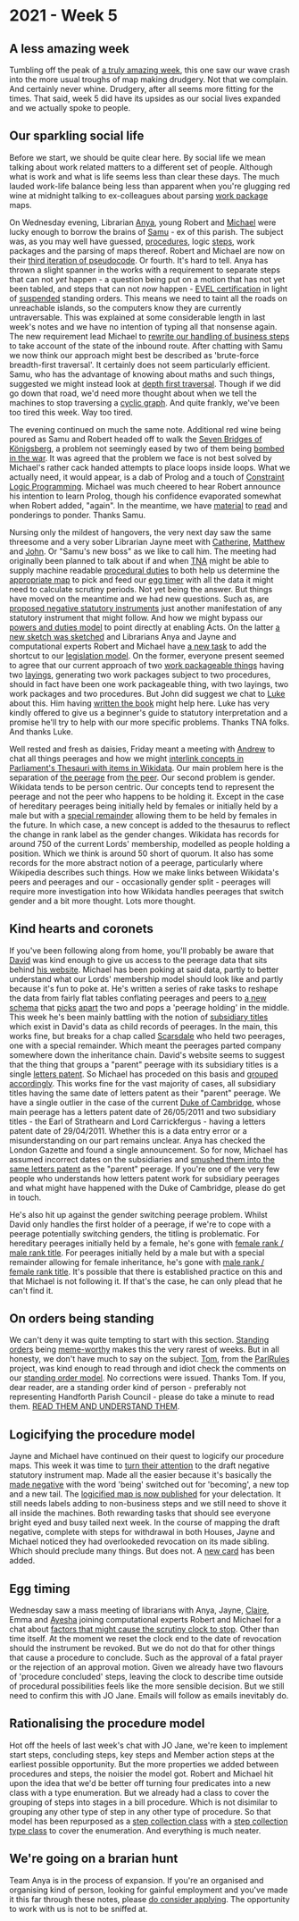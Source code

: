 # 2021 - Week 5

## A less amazing week

Tumbling off the peak of [a truly amazing week](https://ukparliament.github.io/ontologies/meta/weeknotes/2021/05/index.html), this one saw our wave crash into the more usual troughs of map making drudgery. Not that we complain. And certainly never whine. Drudgery, after all seems more fitting for the times. That said, week 5 did have its upsides as our social lives expanded and we actually spoke to people.

## Our sparkling social life

Before we start, we should be quite clear here. By social life we mean talking about work related matters to a different set of people. Although what is work and what is life seems less than clear these days. The much lauded work-life balance being less than apparent when you're glugging red wine at midnight talking to ex-colleagues about parsing [work package](https://ukparliament.github.io/ontologies/procedure/procedure-ontology.html#d4e222) maps.

On Wednesday evening, Librarian [Anya](https://twitter.com/bitten_), young Robert and [Michael](https://twitter.com/fantasticlife) were lucky enough to borrow the brains of [Samu](https://twitter.com/langsamu) - ex of this parish. The subject was, as you may well have guessed, [procedures](https://ukparliament.github.io/ontologies/procedure/procedure-ontology.html#d4e153), logic [steps](https://ukparliament.github.io/ontologies/procedure/procedure-ontology.html#d4e175), work packages and the parsing of maps thereof. Robert and Michael are now on their [third iteration of pseudocode](https://ukparliament.github.io/ontologies/procedure/flowcharts/meta/parsing/#with-step-types-2). Or fourth. It's hard to tell. Anya has thrown a slight spanner in the works with a requirement to separate steps that can not *yet* happen - a question being put on a motion that has not yet been tabled, and steps that can not *now* happen - [EVEL certification](http://evel.uk/how-does-evel-work/) in light of [suspended](https://ukparliament.github.io/ontologies/standing-order/standing-order-ontology.html#d4e174) standing orders. This means we need to taint all the roads on unreachable islands, so the computers know they are currently untraversable. This was explained at some considerable length in last week's notes and we have no intention of typing all that nonsense again. The new requirement lead Michael to [rewrite our handling of business steps](https://ukparliament.github.io/ontologies/procedure/flowcharts/meta/parsing/business-steps.html) to take account of the state of the inbound route. After chatting with Samu we now think our approach might best be described as 'brute-force breadth-first traversal'. It certainly does not seem particularly efficient. Samu, who has the advantage of knowing about maths and such things, suggested we might instead look at [depth first traversal](https://www.tutorialspoint.com/data_structures_algorithms/depth_first_traversal.htm). Though if we did go down that road, we'd need more thought about when we tell the machines to stop traversing a [cyclic graph](https://en.wikipedia.org/wiki/Cycle_graph). And quite frankly, we've been too tired this week. Way too tired.

The evening continued on much the same note. Additional red wine being poured as Samu and Robert headed off to walk the [Seven Bridges of Königsberg](https://en.wikipedia.org/wiki/Seven_Bridges_of_K%C3%B6nigsberg), a problem not seemingly eased by two of them being [bombed in the war](https://en.wikipedia.org/wiki/Seven_Bridges_of_K%C3%B6nigsberg#Present_state_of_the_bridges). It was agreed that the problem we face is not best solved by Michael's rather cack handed attempts to place loops inside loops. What we actually need, it would appear, is a dab of Prolog and a touch of [Constraint Logic Programming](https://en.wikibooks.org/wiki/Prolog/Constraint_Logic_Programming). Michael was much cheered to hear Robert announce his intention to learn Prolog, though his confidence evaporated somewhat when Robert added, "again". In the meantime, we have [material](https://shinmera.github.io/classowary/) to [read](http://bennycheung.github.io/solving-puzzles-using-clp) and ponderings to ponder. Thanks Samu.

Nursing only the mildest of hangovers, the very next day saw the same threesome and a very sober Librarian Jayne meet with [Catherine](https://twitter.com/CathTabone), [Matthew](https://twitter.com/matthewj_bell) and [John](https://twitter.com/johnlsheridan). Or "Samu's new boss" as we like to call him. The meeting had originally been planned to talk about if and when [TNA](https://www.nationalarchives.gov.uk/tgo) might be able to supply machine readable [procedural duties](https://ukparliament.github.io/ontologies/legislation/legislation-ontology.html#d4e282) to both help us determine the [appropriate map](https://ukparliament.github.io/ontologies/procedure/procedure-ontology.html#maps) to pick and feed our [egg timer](https://parliament-calendar.herokuapp.com/) with all the data it might need to calculate scrutiny periods. Not yet being the answer. But things have moved on the meantime and we had new questions. Such as, are [proposed negative statutory instruments](https://www.parliament.uk/site-information/glossary/proposed-negative-statutory-instrument/) just another manifestation of any statutory instrument that might follow. And how we might bypass our [powers and duties model](https://ukparliament.github.io/ontologies/legislation/legislation-ontology.html#d4e136) to point directly at enabling Acts. On the latter [a new sketch was sketched](https://github.com/ukparliament/ontologies/blob/master/legislation/bypass.pdf) and Librarians Anya and Jayne and computational experts Robert and Michael have [a new task](https://trello.com/c/rln8b85t/359-rewrite-legislation-model-to-reflected-js-chat) to add the shortcut to our [legislation model](https://ukparliament.github.io/ontologies/legislation/legislation-ontology.html). On the former, everyone present seemed to agree that our current approach of two [work packageable things](https://ukparliament.github.io/ontologies/procedure/procedure-ontology.html#d4e233) having two [layings](https://ukparliament.github.io/ontologies/laying/laying-ontology.html#d4e106), generating two work packages subject to two procedures, should in fact have been one work packageable thing, with two layings, two work packages and two procedures. But John did suggest we chat to [Luke](https://twitter.com/Lenorbury) about this. Him having [written the book](https://www.wildy.com/isbn/9781474307192/bennion-on-statutory-interpretation-7th-ed-hardback-lexisnexis-butterworths) might help here. Luke has very kindly offered to give us a beginner's guide to statutory interpretation and a promise he'll try to help with our more specific problems. Thanks TNA folks. And thanks Luke.

Well rested and fresh as daisies, Friday meant a meeting with [Andrew](https://twitter.com/generalising) to chat all things peerages and how we might [interlink concepts in Parliament's Thesauri with items in Wikidata](https://www.wikidata.org/wiki/Property:P4527). Our main problem here is the separation of [the peerage](https://www.wikidata.org/wiki/Q1277274) from [the peer](https://m.wikidata.org/wiki/Q335671). Our second problem is gender. Wikidata tends to be person centric. Our concepts tend to represent the peerage and not the peer who happens to be holding it. Except in the case of hereditary peerages being initially held by females or initially held by a male but with a [special remainder](https://en.wikipedia.org/wiki/Remainder_(law)#Special_remainder_in_peerages) allowing them to be held by females in the future. In which case, a new concept is added to the thesaurus to reflect the change in rank label as the gender changes. Wikidata has records for around 750 of the current Lords' membership, modelled as people holding a position. Which we think is around 50 short of quorum. It also has some records for the more abstract notion of a peerage, particularly where Wikipedia describes such things. How we make links between Wikidata's peers and peerages and our - occasionally gender split - peerages will require more investigation into how Wikidata handles peerages that switch gender and a bit more thought. Lots more thought.

## Kind hearts and coronets

If you've been following along from home, you'll probably be aware that [David](https://twitter.com/clerkly) was kind enough to give us access to the peerage data that sits behind [his website](http://peerages.info/). Michael has been poking at said data, partly to better understand what our Lords' membership model should look like and partly because it's fun to poke at. He's written a series of rake tasks to reshape the data from fairly flat tables conflating peerages and peers to [a new schema](http://peerages.herokuapp.com/schema.png) that [picks](http://peerages.herokuapp.com/people/35) [apart](http://peerages.herokuapp.com/peerages/12) the two and pops a 'peerage holding' in the middle. This week he's been mainly battling with the notion of [subsidiary titles](https://en.wikipedia.org/wiki/Subsidiary_title) which exist in David's data as child records of peerages. In the main, this works fine, but breaks for a chap called [Scarsdale](https://en.wikipedia.org/wiki/Viscount_Scarsdale#History) who held two peerages, one with a special remainder. Which meant the peerages parted company somewhere down the inheritance chain. David's website seems to suggest that the thing that groups a "parent" peerage with its subsidiary titles is a single [letters patent](https://en.wikipedia.org/wiki/Letters_patent#Form_of_British_letters_patent_creating_peers). So Michael has proceded on this basis and [grouped accordingly](http://peerages.herokuapp.com/letters-patent/30). This works fine for the vast majority of cases, all subsidiary titles having the same date of letters patent as their "parent" peerage. We have a single outlier in the case of the current [Duke of Cambridge](http://peerages.herokuapp.com/peerages/2740), whose main peerage has a letters patent date of 26/05/2011 and two subsidiary titles - the Earl of Strathearn and Lord Carrickfergus - having a letters patent date of 29/04/2011. Whether this is a data entry error or a misunderstanding on our part remains unclear. Anya has checked the London Gazette and found a single announcement. So for now, Michael has assumed incorrect dates on the subsidiaries and [smushed them into the same letters patent](http://peerages.herokuapp.com/letters-patent/2859) as the "parent" peerage. If you're one of the very few people who understands how letters patent work for subsidiary peerages and what might have happened with the Duke of Cambridge, please do get in touch.

He's also hit up against the gender switching peerage problem. Whilst David only handles the first holder of a peerage, if we're to cope with a peerage potentially switching genders, the titling is problematic. For hereditary peerages initially held by a female, he's gone with [female rank / male rank title](http://peerages.herokuapp.com/peerages/330). For peerages initially held by a male but with a special remainder allowing for female inheritance, he's gone with [male rank / female rank title](http://peerages.herokuapp.com/peerages/615). It's possible that there is established practice on this and that Michael is not following it. If that's the case, he can only plead that he can't find it.

## On orders being standing

We can't deny it was quite tempting to start with this section. [Standing orders](https://standing-orders.herokuapp.com/) being [meme-worthy](https://twitter.com/brokenbottleboy/status/1357598256629510145) makes this the very rarest of weeks. But in all honesty, we don't have much to say on the subject. [Tom](https://twitter.com/tomgfleming), from the [ParlRules](https://parlrulesdata.org/) project, was kind enough to read through and idiot check the comments on our [standing order model](https://ukparliament.github.io/ontologies/standing-order/standing-order-ontology.html). No corrections were issued. Thanks Tom. If you, dear reader, are a standing order kind of person - preferably not representing Handforth Parish Council - please do take a minute to read them. [READ THEM AND UNDERSTAND THEM](https://www.youtube.com/watch?v=jB3P_0GAi0I&t=3m52s).

## Logicifying the procedure model

Jayne and Michael have continued on their quest to logicify our procedure maps. This week it was time to [turn their attention](https://trello.com/c/XkHLVd0P/13-remap-draft-negative) to the draft negative statutory instrument map. Made all the easier because it's basically the [made negative](https://ukparliament.github.io/ontologies/procedure/flowcharts/sis/logic-gates/made-negative.pdf) with the word 'being' switched out for 'becoming', a new top and a new tail. The [logicified map is now published](https://ukparliament.github.io/ontologies/procedure/flowcharts/sis/logic-gates/draft-negative.pdf) for your delectation. It still needs labels adding to non-business steps and we still need to shove it all inside the machines. Both rewarding tasks that should see everyone bright eyed and busy tailed next week. In the course of mapping the draft negative, complete with steps for withdrawal in both Houses, Jayne and Michael noticed they had overlookeded revocation on its made sibling. Which should preclude many things. But does not. A [new card](https://trello.com/c/0a2P1RGU/77-made-negative-look-at-revocation-preclusions-generally) has been added.

## Egg timing

Wednesday saw a mass meeting of librarians with Anya, Jayne, [Claire](https://twitter.com/tinysprite), Emma and [Ayesha](https://twitter.com/askalibrarylady) joining computational experts Robert and Michael for a chat about [factors that might cause the scrutiny clock to stop](https://trello.com/c/P04zfEfN/340-the-clocks-and-revocation-what-do-the-clocks-mean). Other than time itself. At the moment we reset the clock end to the date of revocation should the instrument be revoked. But we do not do that for other things that cause a procedure to conclude. Such as the approval of a fatal prayer or the rejection of an approval motion. Given we already have two flavours of 'procedure concluded' steps, leaving the clock to describe time outside of procedural possibilities feels like the more sensible decision. But we still need to confirm this with JO Jane. Emails will follow as emails inevitably do.

## Rationalising the procedure model

Hot off the heels of last week's chat with JO Jane, we're keen to implement start steps, concluding steps, key steps and Member action steps at the earliest possible opportunity. But the more properties we added between procedures and steps, the noisier the model got. Robert and Michael hit upon the idea that we'd be better off turning four predicates into a new class with a type enumeration. But we already had a class to cover the grouping of steps into stages in a bill procedure. Which is not disimilar to grouping any other type of step in any other type of procedure. So that model has been repurposed as a [step collection class](https://ukparliament.github.io/ontologies/procedure/procedure-ontology.html#d4e244) with a [step collection type class](https://ukparliament.github.io/ontologies/procedure/procedure-ontology.html#d4e255) to cover the enumeration. And everything is much neater.

## We're going on a brarian hunt

Team Anya is in the process of expansion. If you're an organised and organising kind of person, looking for gainful employment and you've made it this far through these notes, please [do consider applying](https://twitter.com/commonslibrary/status/1356935799980363776). The opportunity to work with us is not to be sniffed at.



